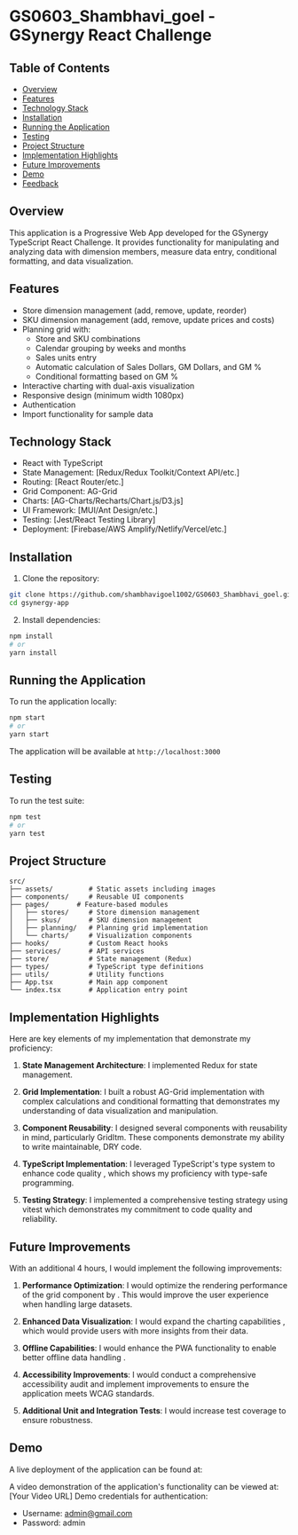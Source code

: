 # GS0603_Shambhavi_goel - GSynergy React Challenge

## Table of Contents
- [Overview](#overview)
- [Features](#features)
- [Technology Stack](#technology-stack)
- [Installation](#installation)
- [Running the Application](#running-the-application)
- [Testing](#testing)
- [Project Structure](#project-structure)
- [Implementation Highlights](#implementation-highlights)
- [Future Improvements](#future-improvements)
- [Demo](#demo)
- [Feedback](#feedback)

## Overview
This application is a Progressive Web App developed for the GSynergy TypeScript React Challenge. It provides functionality for manipulating and analyzing data with dimension members, measure data entry, conditional formatting, and data visualization.

## Features
- Store dimension management (add, remove, update, reorder)
- SKU dimension management (add, remove, update prices and costs)
- Planning grid with:
  - Store and SKU combinations
  - Calendar grouping by weeks and months
  - Sales units entry
  - Automatic calculation of Sales Dollars, GM Dollars, and GM %
  - Conditional formatting based on GM %
- Interactive charting with dual-axis visualization
- Responsive design (minimum width 1080px)
- Authentication
- Import functionality for sample data

## Technology Stack
- React with TypeScript
- State Management: [Redux/Redux Toolkit/Context API/etc.]
- Routing: [React Router/etc.]
- Grid Component: AG-Grid
- Charts: [AG-Charts/Recharts/Chart.js/D3.js]
- UI Framework: [MUI/Ant Design/etc.]
- Testing: [Jest/React Testing Library]
- Deployment: [Firebase/AWS Amplify/Netlify/Vercel/etc.]

## Installation
1. Clone the repository:
```bash
git clone https://github.com/shambhavigoel1002/GS0603_Shambhavi_goel.git
cd gsynergy-app
```

2. Install dependencies:
```bash
npm install
# or
yarn install
```

## Running the Application
To run the application locally:

```bash
npm start
# or
yarn start
```

The application will be available at `http://localhost:3000`

## Testing
To run the test suite:

```bash
npm test
# or
yarn test
```


## Project Structure
```
src/
├── assets/         # Static assets including images
├── components/     # Reusable UI components
├── pages/       # Feature-based modules
│   ├── stores/     # Store dimension management
│   ├── skus/       # SKU dimension management
│   ├── planning/   # Planning grid implementation
│   └── charts/     # Visualization components
├── hooks/          # Custom React hooks
├── services/       # API services
├── store/          # State management (Redux)
├── types/          # TypeScript type definitions
├── utils/          # Utility functions
├── App.tsx         # Main app component
└── index.tsx       # Application entry point
```

## Implementation Highlights

Here are key elements of my implementation that demonstrate my proficiency:

1. **State Management Architecture**: I implemented Redux for state management.

2. **Grid Implementation**: I built a robust AG-Grid implementation with complex calculations and conditional formatting that demonstrates my understanding of data visualization and manipulation. 

3. **Component Reusability**: I designed several components with reusability in mind, particularly GridItm. These components demonstrate my ability to write maintainable, DRY code.

4. **TypeScript Implementation**: I leveraged TypeScript's type system to enhance code quality , which shows my proficiency with type-safe programming.

5. **Testing Strategy**: I implemented a comprehensive testing strategy using vitest which demonstrates my commitment to code quality and reliability.

## Future Improvements
With an additional 4 hours, I would implement the following improvements:

1. **Performance Optimization**: I would optimize the rendering performance of the grid component by . This would improve the user experience when handling large datasets.

2. **Enhanced Data Visualization**: I would expand the charting capabilities , which would provide users with more insights from their data.

3. **Offline Capabilities**: I would enhance the PWA functionality to enable better offline data handling .

4. **Accessibility Improvements**: I would conduct a comprehensive accessibility audit and implement improvements to ensure the application meets WCAG standards.

5. **Additional Unit and Integration Tests**: I would increase test coverage to ensure robustness.

## Demo
A live deployment of the application can be found at:

A video demonstration of the application's functionality can be viewed at: [Your Video URL]
 Demo credentials for authentication:
- Username: admin@gmail.com
- Password: admin
